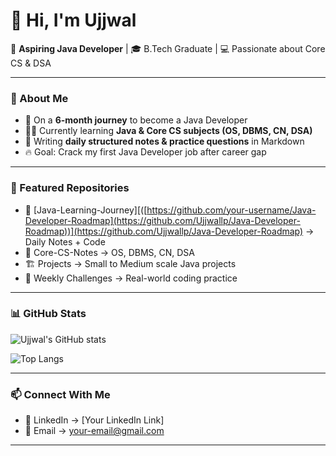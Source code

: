 # 👋 Hi, I'm Ujjwal  

🚀 **Aspiring Java Developer** | 🎓 B.Tech Graduate | 💻 Passionate about Core CS & DSA  

---

### 📌 About Me  
- 🌱 On a **6-month journey** to become a Java Developer  
- 🧑‍💻 Currently learning **Java & Core CS subjects (OS, DBMS, CN, DSA)**  
- 📝 Writing **daily structured notes & practice questions** in Markdown  
- 🔥 Goal: Crack my first Java Developer job after career gap  

---

### 🚀 Featured Repositories  
- 📘 [Java-Learning-Journey][([https://github.com/your-username/Java-Developer-Roadmap](https://github.com/Ujjwallp/Java-Developer-Roadmap))](https://github.com/Ujjwallp/Java-Developer-Roadmap) → Daily Notes + Code  
- 📂 Core-CS-Notes → OS, DBMS, CN, DSA  
- 🏗️ Projects → Small to Medium scale Java projects  
- 🧩 Weekly Challenges → Real-world coding practice  

---

### 📊 GitHub Stats  
![Ujjwal's GitHub stats](https://github-readme-stats.vercel.app/api?username=your-username&show_icons=true&theme=radical)  

![Top Langs](https://github-readme-stats.vercel.app/api/top-langs/?username=your-username&layout=compact&theme=radical)  

---

### 📫 Connect With Me  
- 💼 LinkedIn → [Your LinkedIn Link]  
- 📧 Email → your-email@gmail.com  

---
